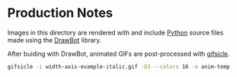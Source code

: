 # Production Notes
Images in this directory are rendered with and include [Python](https://www.python.org/) source files made using the [DrawBot](https://www.drawbot.com/) library.

After buiding with DrawBot, animated GIFs are post-processed with [gifsicle](https://www.lcdf.org/gifsicle/).
``` bash
gifsicle -i width-axis-example-italic.gif -O3 --colors 16 -o anim-temp.gif
```
